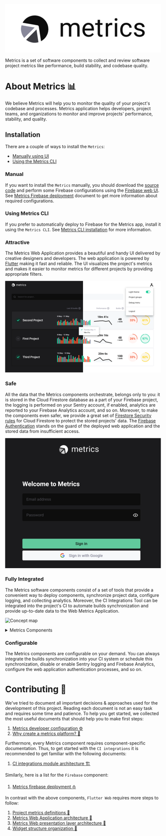 ![Metrics Logo](../docs/images/metrics_logo.png)

Metrics is a set of software components to collect and review software project metrics like performance, build stability, and codebase quality.

# About Metrics :bar_chart:

We believe Metrics will help you to monitor the quality of your project's codebase and processes. Metrics application helps developers, project teams, and organizations to monitor and improve projects' performance, stability, and quality.

## Installation

There are a couple of ways to install the `Metrics`: 

- [Manually using UI](#manual)
- [Using the Metrics CLI](#using-metrics-cli)

### Manual

If you want to install the `Metrics` manually, you should download the [source code](https://github.com/platform-platform/monorepo/tree/master/metrics) and perform some Firebase configurations using the [Firebase web UI](https://console.firebase.google.com/). See [Metrics Firebase deployment](https://github.com/platform-platform/monorepo/blob/master/docs/08_firebase_deployment.md) document to get more information about required configurations.

### Using Metrics CLI

If you prefer to automatically deploy to Firebase for the Metrics app, install it using the `Metrics CLI`. See [Metrics CLI installation](https://github.com/platform-platform/monorepo/blob/update_metrics_cli_readme/metrics/cli#installation) for more information.

### Attractive

The Metrics Web Application provides a beautiful and handy UI delivered by creative designers and developers. The web application is powered by [Flutter](https://flutter.dev) making it fast and reliable. The UI visualizes the project's metrics and makes it easier to monitor metrics for different projects by providing appropriate filters.

![Dashboard UI](../docs/images/dashboard_ui.png)

### Safe

All the data that the Metrics components orchestrate, belongs only to you: it is stored in the Cloud Firestore database as a part of your Firebase project, the logging is performed on your Sentry account, if enabled, analytics are reported to your Firebase Analytics account, and so on. Moreover, to make the components even safer, we provide a great set of [Firestore Security rules](https://firebase.google.com/docs/firestore/security/get-started) for Cloud Firestore to protect the stored projects' data. The [Firebase Authentication](https://firebase.google.com/docs/auth) stands on the guard of the deployed web application and the stored data from insufficient access.

![Auth UI](../docs/images/auth_ui.png)

### Fully Integrated

The Metrics software components consist of a set of tools that provide a convenient way to deploy components, synchronize project data, configure logging, and collecting analytics. Moreover, the CI Integrations Tool can be integrated into the project's CI to automate builds synchronization and provide up-to-date data to the Web Metrics Application.

![Concept map](http://www.plantuml.com/plantuml/proxy?cache=no&fmt=svg&src=https://raw.githubusercontent.com/platform-platform/monorepo/master/concept_map.puml)

<details>
  <summary>Metrics Components</summary>

#### CI integrations

A CLI application that integrates with popular CI tools to collect software project metrics.

#### Core

A Dart package that provides a common classes to use within Metrics applications.

#### Firebase

A `Firebase` instance that provides the Firestore, Firebase Cloud Functions services and ability to deploy the application on Firebase Hosting. Also, provides an Analytics service used to gather and store the analytics data (this service is optional and may not be configured during deployment).

Firebase Analytics is optional and may not be configured during deployment.

#### Flutter Web

A `Flutter Web` application that displays project metrics on easy to navigate Dashboard.

#### Deploy CLI

A `Deploy CLI` is a command-line tool that simplifies the deployment of Metrics components (Flutter Web application, Cloud Functions, etc.)

#### Dart Cloud Functions

A `Dart Cloud Functions` is a serverless backend code deployed on Firebase that simplifies data managing for other Metrics components.

#### Sentry

A `Sentry` service helps to store any logs and monitor runtime errors.

Sentry is optional and may not be configured during deployment.

</details>

### Configurable

The Metrics components are configurable on your demand. You can always integrate the builds synchronization into your CI system or schedule this synchronization, disable or enable Sentry logging and Firebase Analytics, configure the web application authentication processes, and so on.

# Contributing :beginner:

We've tried to document all important decisions & approaches used for the development of this project. Reading each document is not an easy task and requires some time and patience. To help you get started, we collected the most useful documents that should help you to make first steps:

1. [Metrics developer configuration :gear:](../docs/14_developer_configuration.md)
2. [Why create a metrics platform? :thinking:](../docs/01_design_doc.md)

Furthermore, every Metrics component requires component-specific documentation. Thus, to get started with the `CI integrations` it is recommended to get familiar with the following documents:
1. [CI integrations module architecture :building_construction:](../metrics/ci_integrations/docs/01_ci_integration_module_architecture.md)

Similarly, here is a list for the `Firebase` component:
1. [Metrics firebase deployment :boat:](../docs/08_firebase_deployment.md)

In contrast with the above components, `Flutter Web` requires more steps to follow:
1. [Project metrics definitions :book:](../docs/05_project_metrics.md)
2. [Metrics Web Application architecture :walking:](web/docs/01_metrics_web_application_architecture.md)
3. [Metrics Web presentation layer architecture :running:](web/docs/02_presentation_layer_architecture.md)
4. [Widget structure organization :bicyclist:](web/docs/03_widget_structure_organization.md)
